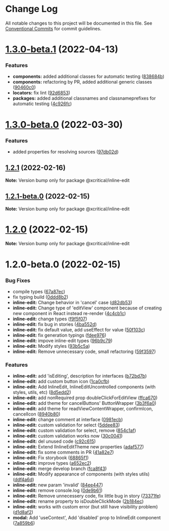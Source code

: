 # Change Log

All notable changes to this project will be documented in this file.
See [Conventional Commits](https://conventionalcommits.org) for commit guidelines.

# [1.3.0-beta.1](https://github.com/xcritical-software/xc-front-kit/compare/@xcritical/inline-edit@1.3.0-beta.0...@xcritical/inline-edit@1.3.0-beta.1) (2022-04-13)


### Features

* **components:** added additional classes for automatic testing ([838684b](https://github.com/xcritical-software/xc-front-kit/commit/838684b1e96cd2a9a40620e7a67cb49b78c594b1))
* **components:** refactoring by PR, added additional generic classes ([90460c0](https://github.com/xcritical-software/xc-front-kit/commit/90460c0a573d606cd0956e526c81b068842c0685))
* **locators:** fix lint ([92d6853](https://github.com/xcritical-software/xc-front-kit/commit/92d6853938e622b3453438b91f7c4e2151550aab))
* **packages:** added additional classnames and classnameprefixes for automatic testing ([4c926fc](https://github.com/xcritical-software/xc-front-kit/commit/4c926fc7439650c7f0a71bcda6c06a4810e41276))





# [1.3.0-beta.0](https://github.com/xcritical-software/xc-front-kit/compare/@xcritical/inline-edit@1.2.1...@xcritical/inline-edit@1.3.0-beta.0) (2022-03-30)


### Features

* added properties for resolving sources ([97db02d](https://github.com/xcritical-software/xc-front-kit/commit/97db02d3db87f45c151befbdb3d6e43f44d66997))





## [1.2.1](https://github.com/xcritical-software/xc-front-kit/compare/@xcritical/inline-edit@1.2.1-beta.0...@xcritical/inline-edit@1.2.1) (2022-02-16)

**Note:** Version bump only for package @xcritical/inline-edit





## [1.2.1-beta.0](https://github.com/xcritical-software/xc-front-kit/compare/@xcritical/inline-edit@1.2.0...@xcritical/inline-edit@1.2.1-beta.0) (2022-02-15)

**Note:** Version bump only for package @xcritical/inline-edit





# [1.2.0](https://github.com/xcritical-software/xc-front-kit/compare/@xcritical/inline-edit@1.2.0-beta.0...@xcritical/inline-edit@1.2.0) (2022-02-15)

**Note:** Version bump only for package @xcritical/inline-edit





# 1.2.0-beta.0 (2022-02-15)


### Bug Fixes

* compile types ([67a87ec](https://github.com/xcritical-software/xc-front-kit/commit/67a87ecdec159e9f613a0836ee4189c508ef7f7e))
* fix typing build ([0ddd8b2](https://github.com/xcritical-software/xc-front-kit/commit/0ddd8b21b5e0057619fe1fb9be9fb5d79fd1c2ac))
* **inline-edit:** Change behavior in 'cancel' case ([d82db53](https://github.com/xcritical-software/xc-front-kit/commit/d82db53aaf1f749883bd779780607bec26e689b5))
* **inline-edit:** Change type of 'editView' component because of creating new component in React instead re-render ([4c4cb1c](https://github.com/xcritical-software/xc-front-kit/commit/4c4cb1c91fc03a3a4cccdace68bf199317b1c9c7))
* **inline-edit:** change types ([f9f5f07](https://github.com/xcritical-software/xc-front-kit/commit/f9f5f07d73e3b4147329b8857320a16e3dcff05a))
* **inline-edit:** fix bug in stories ([4ba552d](https://github.com/xcritical-software/xc-front-kit/commit/4ba552d397ff2f273123bd4c3354f1de83b07162))
* **inline-edit:** fix default value, add useEffect for value ([50f103c](https://github.com/xcritical-software/xc-front-kit/commit/50f103c6ff11318e3a2b5366115f7e7b1a27336f))
* **inline-edit:** fix generation typings ([fdee976](https://github.com/xcritical-software/xc-front-kit/commit/fdee976971c38d641f17779b7049ce89a4873a1e))
* **inline-edit:** impove inline-edit types ([96b9c79](https://github.com/xcritical-software/xc-front-kit/commit/96b9c79c2f3f6d6d15bd97edbedd8fcbf95e401e))
* **inline-edit:** Modify styles ([93b5c5a](https://github.com/xcritical-software/xc-front-kit/commit/93b5c5a77a90eb1a586cbdf14f10bfea371b477c))
* **inline-edit:** Remove unnecessary code, small refactoring ([59f3597](https://github.com/xcritical-software/xc-front-kit/commit/59f3597ec25c612cce70578b6e4800da8a5f7cf1))


### Features

* **inline-edit:** add 'isEditing', description for interfaces ([b72bd7b](https://github.com/xcritical-software/xc-front-kit/commit/b72bd7bd38214476c6075a3cfeb38210432a2fde))
* **inline-edit:** add custom button icon ([1ca0cfb](https://github.com/xcritical-software/xc-front-kit/commit/1ca0cfb7bce9ac17dc3875f1eb5f91b9694da263))
* **inline-edit:** Add InlineEdit, InlineEditUncontrolled components (with styles, utils, etc) ([8d5edd2](https://github.com/xcritical-software/xc-front-kit/commit/8d5edd2b6d2739a5504e59e9d2bf4c7035c71555))
* **inline-edit:** add nonRequired prop doubleClickForEditView ([ffca670](https://github.com/xcritical-software/xc-front-kit/commit/ffca6707711f500e9767e0d1f70764cd7f7d7a55))
* **inline-edit:** add theme for cancelButtons' ButtonWrapper ([3b3f6a0](https://github.com/xcritical-software/xc-front-kit/commit/3b3f6a0e366a2002fddeddb4df88ffd280e62368))
* **inline-edit:** add theme for readViewContentWrapper, confirmIcon, cancelIcon ([8940b80](https://github.com/xcritical-software/xc-front-kit/commit/8940b80cc81e788ad68a820c5f5ea44524fca641))
* **inline-edit:** change comment at interface ([0981ecb](https://github.com/xcritical-software/xc-front-kit/commit/0981ecb0ae9d616327c564367284bb8676e132e0))
* **inline-edit:** custom validation for select ([5ddee83](https://github.com/xcritical-software/xc-front-kit/commit/5ddee83cdaa70538b056d7619fae74740ffa2b0d))
* **inline-edit:** custom validation for select, remove <ErrorText/> ([854c1af](https://github.com/xcritical-software/xc-front-kit/commit/854c1af6b3cb39d1b9b48cd6fc768dbd444a50f1))
* **inline-edit:** custom validation works now ([30c0041](https://github.com/xcritical-software/xc-front-kit/commit/30c0041489c059122bd615e577eb8f7f4dfdf2b9))
* **inline-edit:** del unused code ([c92c615](https://github.com/xcritical-software/xc-front-kit/commit/c92c6158702ed57cc46008cdc544bff239a4d220))
* **inline-edit:** Extend IInlineEditTheme new properties ([adaf577](https://github.com/xcritical-software/xc-front-kit/commit/adaf577f21ba495735d893e2f8e6f33e0b218e0d))
* **inline-edit:** fix some comments in PR ([41a82e7](https://github.com/xcritical-software/xc-front-kit/commit/41a82e73adb079262532f6d08356d408210c2272))
* **inline-edit:** Fix storybook ([68865f1](https://github.com/xcritical-software/xc-front-kit/commit/68865f1c69b35eb286b0ee8d5452e7a480bae344))
* **inline-edit:** improve types ([a652ec2](https://github.com/xcritical-software/xc-front-kit/commit/a652ec275965b5de33a791b695b48e9c55663c0a))
* **inline-edit:** merge develop branch ([fca8f43](https://github.com/xcritical-software/xc-front-kit/commit/fca8f4328abda1843c344e3d50324bbd45839cee))
* **inline-edit:** Modify appearance of components (with styles utils) ([ddf4a6d](https://github.com/xcritical-software/xc-front-kit/commit/ddf4a6d3b184d1f3aee94be45276601f985769b1))
* **inline-edit:** new param 'invalid' ([84ee447](https://github.com/xcritical-software/xc-front-kit/commit/84ee447c59442f2cea65205e8538de31f48d1f87))
* **inline-edit:** remove console.log ([0de9b61](https://github.com/xcritical-software/xc-front-kit/commit/0de9b61527b1b78c5e6970005c0b7287859bd17e))
* **inline-edit:** Remove unnecessery code, fix little bug in story ([73371fe](https://github.com/xcritical-software/xc-front-kit/commit/73371fe8858820f9fdada35436b260fb469e23ca))
* **inline-edit:** rename property to isDoubleClickMode ([2b184ec](https://github.com/xcritical-software/xc-front-kit/commit/2b184ec6d30a90570a2c6cc56f0b483aa71367b8))
* **inline-edit:** works with custom error (but still have visibility problem) ([d1d8af2](https://github.com/xcritical-software/xc-front-kit/commit/d1d8af2178b78cf0c40fc256f13bb8718cfbf554))
* **modal:** Add 'useContext', Add 'disabled' prop to InlineEdit component ([7a859b6](https://github.com/xcritical-software/xc-front-kit/commit/7a859b6ab23a524a6046a25a39d1f8d45d97babe))
